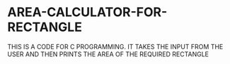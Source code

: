 # AREA-CALCULATOR-FOR-RECTANGLE
THIS IS A CODE FOR C PROGRAMMING.  IT TAKES THE INPUT FROM THE USER AND THEN PRINTS THE AREA OF THE REQUIRED RECTANGLE
